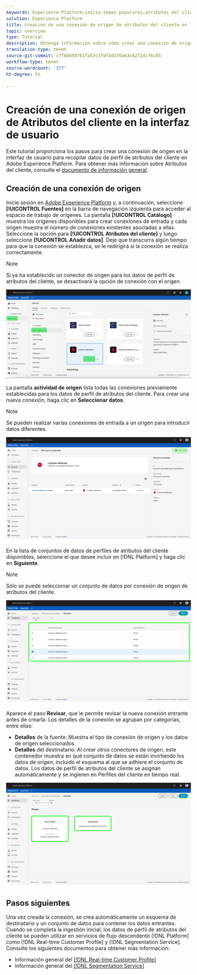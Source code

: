 ```yaml
---
keywords: Experience Platform;inicio;temas populares;atributos del cliente
solution: Experience Platform
title: Creación de una conexión de origen de atributos del cliente en la interfaz de usuario
topic: overview
type: Tutorial
description: Obtenga información sobre cómo crear una conexión de origen en la interfaz de usuario para recopilar datos de perfil de atributos del cliente en Adobe Experience Platform.
translation-type: tm+mt
source-git-commit: c7fb0d50761fa53c1fdf4dd70a63c62f2dcf6c85
workflow-type: tm+mt
source-wordcount: '377'
ht-degree: 5%

---
```



# Creación de una conexión de origen de Atributos del cliente en la interfaz de usuario

Este tutorial proporciona los pasos para crear una conexión de origen en la interfaz de usuario para recopilar datos de perfil de atributos del cliente en Adobe Experience Platform. Para obtener más información sobre Atributos del cliente, consulte el [documento de información general](https://experienceleague.adobe.com/docs/core-services/interface/customer-attributes/attributes.html).

## Creación de una conexión de origen

Inicie sesión en [Adobe Experience Platform](https://platform.adobe.com) y, a continuación, seleccione **[!UICONTROL Fuentes]** en la barra de navegación izquierda para acceder al espacio de trabajo de orígenes. La pantalla **[!UICONTROL Catálogo]** muestra los orígenes disponibles para crear conexiones de entrada y cada origen muestra el número de conexiones existentes asociadas a ellas. Seleccione la opción para **[!UICONTROL Atributos del cliente]** y luego seleccione **[!UICONTROL Añadir datos]**. Deje que transcurra algún tiempo para que la conexión se establezca, se le redirigirá si la conexión se realiza correctamente.

>[!NOTE]
>
>Si ya ha establecido un conector de origen para los datos de perfil de atributos del cliente, se desactivará la opción de conexión con el origen.

![](../../../../images/tutorials/create/customer-attributes/catalog.png)

La pantalla **actividad de origen** lista todas las conexiones previamente establecidas para los datos de perfil de atributos del cliente. Para crear una nueva conexión, haga clic en **Seleccionar datos**.

>[!NOTE]
>
>Se pueden realizar varias conexiones de entrada a un origen para introducir datos diferentes.

![](../../../../images/tutorials/create/customer-attributes/source_activity.png)

En la lista de conjuntos de datos de perfiles de atributos del cliente disponibles, seleccione el que desee incluir en [!DNL Platform] y haga clic en **Siguiente**.

>[!NOTE]
>
>Sólo se puede seleccionar un conjunto de datos por conexión de origen de atributos del cliente.

![](../../../../images/tutorials/create/customer-attributes/select_data.png)

Aparece el paso **Revisar**, que le permite revisar la nueva conexión entrante antes de crearla. Los detalles de la conexión se agrupan por categorías, entre ellas:

* **Detalles** de la fuente: Muestra el tipo de conexión de origen y los datos de origen seleccionados.
* **Detalles** del destinatario: Al crear otros conectores de origen, este contenedor muestra en qué conjunto de datos se están invirtiendo los datos de origen, incluido el esquema al que se adhiere el conjunto de datos. Los datos de perfil de atributos del cliente se asignan automáticamente y se ingieren en Perfiles del cliente en tiempo real.

![](../../../../images/tutorials/create/customer-attributes/review.png)

## Pasos siguientes

Una vez creada la conexión, se crea automáticamente un esquema de destinatario y un conjunto de datos para contener los datos entrantes. Cuando se completa la ingestión inicial, los datos de perfil de atributos del cliente se pueden utilizar en servicios de flujo descendente [!DNL Platform] como [!DNL Real-time Customer Profile] y [!DNL Segmentation Service]. Consulte los siguientes documentos para obtener más información:

* Información general del [[!DNL Real-time Customer Profile] ](../../../../../profile/home.md)
* Información general del [[!DNL Segmentation Service] ](../../../../../segmentation/home.md)
